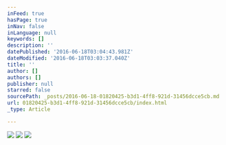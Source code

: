 ```yaml
---
inFeed: true
hasPage: true
inNav: false
inLanguage: null
keywords: []
description: ''
datePublished: '2016-06-18T03:04:43.981Z'
dateModified: '2016-06-18T03:03:37.040Z'
title: ''
author: []
authors: []
publisher: null
starred: false
sourcePath: _posts/2016-06-18-01820425-b3d1-4ff8-921d-31456dcce5cb.md
url: 01820425-b3d1-4ff8-921d-31456dcce5cb/index.html
_type: Article

---
```

![](https://the-grid-user-content.s3-us-west-2.amazonaws.com/1ab45437-6a63-4729-8f1b-9e32ebcd9b62.jpg)
![](https://the-grid-user-content.s3-us-west-2.amazonaws.com/eed2ff01-9dd2-49a5-9ad0-4572e6114d0d.jpg)
![](https://the-grid-user-content.s3-us-west-2.amazonaws.com/afcdebf5-a815-4790-af90-83798e966937.jpg)